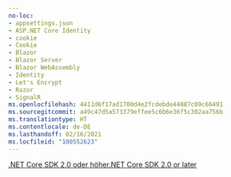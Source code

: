 ```yaml
---
no-loc:
- appsettings.json
- ASP.NET Core Identity
- cookie
- Cookie
- Blazor
- Blazor Server
- Blazor WebAssembly
- Identity
- Let's Encrypt
- Razor
- SignalR
ms.openlocfilehash: 4411d6f17ad1700d4e2fcdebde44887c09c66491
ms.sourcegitcommit: a49c47d5a573379effee5c6b6e36f5c302aa756b
ms.translationtype: HT
ms.contentlocale: de-DE
ms.lasthandoff: 02/16/2021
ms.locfileid: "100552623"
---
```

[<span data-ttu-id="7698e-101">.NET Core SDK 2.0 oder höher</span><span class="sxs-lookup"><span data-stu-id="7698e-101">.NET Core SDK 2.0 or later</span></span>](https://dotnet.microsoft.com/download)
